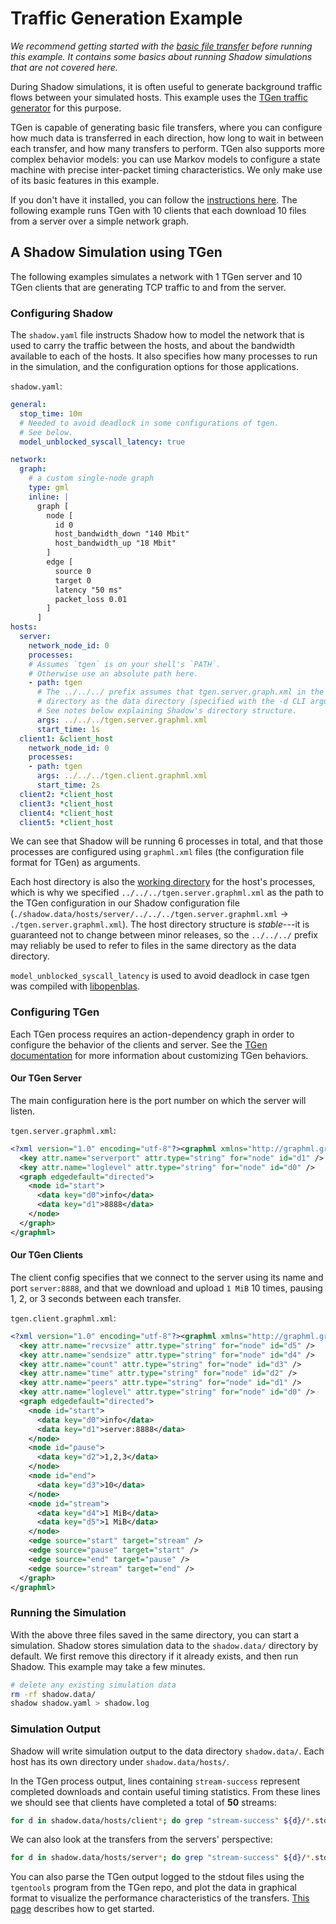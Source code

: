 # Traffic Generation Example

_We recommend getting started with the [basic file
transfer](getting_started_basic.md) before running this example. It contains
some basics about running Shadow simulations that are not covered here._

During Shadow simulations, it is often useful to generate background traffic
flows between your simulated hosts. This example uses the [TGen traffic
generator](https://github.com/shadow/tgen) for this purpose.

TGen is capable of generating basic file transfers, where you can configure how
much data is transferred in each direction, how long to wait in between each
transfer, and how many transfers to perform. TGen also supports more complex
behavior models: you can use Markov models to configure a state machine with
precise inter-packet timing characteristics. We only make use of its basic
features in this example.

If you don't have it installed, you can follow the [instructions
here](https://github.com/shadow/tgen/#setup). The following example runs TGen
with 10 clients that each download 10 files from a server over a simple network
graph.

## A Shadow Simulation using TGen

The following examples simulates a network with 1 TGen server and 10 TGen clients
that are generating TCP traffic to and from the server.

### Configuring Shadow

The `shadow.yaml` file instructs Shadow how to model the network that is used to
carry the traffic between the hosts, and about the bandwidth available to each
of the hosts. It also specifies how many processes to run in the simulation, and
the configuration options for those applications.

`shadow.yaml`:

```yaml
general:
  stop_time: 10m
  # Needed to avoid deadlock in some configurations of tgen.
  # See below.
  model_unblocked_syscall_latency: true

network:
  graph:
    # a custom single-node graph
    type: gml
    inline: |
      graph [
        node [
          id 0
          host_bandwidth_down "140 Mbit"
          host_bandwidth_up "18 Mbit"
        ]
        edge [
          source 0
          target 0
          latency "50 ms"
          packet_loss 0.01
        ]
      ]
hosts:
  server:
    network_node_id: 0
    processes:
    # Assumes `tgen` is on your shell's `PATH`.
    # Otherwise use an absolute path here.
    - path: tgen
      # The ../../../ prefix assumes that tgen.server.graph.xml in the same
      # directory as the data directory (specified with the -d CLI argument).
      # See notes below explaining Shadow's directory structure.
      args: ../../../tgen.server.graphml.xml
      start_time: 1s
  client1: &client_host
    network_node_id: 0
    processes:
    - path: tgen
      args: ../../../tgen.client.graphml.xml
      start_time: 2s
  client2: *client_host
  client3: *client_host
  client4: *client_host
  client5: *client_host
```

We can see that Shadow will be running 6 processes in total, and that those
processes are configured using `graphml.xml` files (the configuration file
format for TGen) as arguments.

Each host directory is also the [working
directory](https://en.wikipedia.org/wiki/Working_directory) for the host's
processes, which is why we specified `../../../tgen.server.graphml.xml` as the
path to the TGen configuration in our Shadow configuration file
(`./shadow.data/hosts/server/../../../tgen.server.graphml.xml` →
`./tgen.server.graphml.xml`). The host directory structure is *stable*---it is
guaranteed not to change between minor releases, so the `../../../` prefix may
reliably be used to refer to files in the same directory as the data directory.

`model_unblocked_syscall_latency` is used to avoid deadlock in case tgen was
compiled with [libopenblas](compatibility_notes.md#libopenblas).

### Configuring TGen

Each TGen process requires an action-dependency graph in order to configure the
behavior of the clients and server. See the [TGen
documentation](https://github.com/shadow/tgen/tree/main/doc) for more
information about customizing TGen behaviors.

#### Our TGen Server

The main configuration here is the port number on which the server will listen.

`tgen.server.graphml.xml`:

```xml
<?xml version="1.0" encoding="utf-8"?><graphml xmlns="http://graphml.graphdrawing.org/xmlns" xmlns:xsi="http://www.w3.org/2001/XMLSchema-instance" xsi:schemaLocation="http://graphml.graphdrawing.org/xmlns http://graphml.graphdrawing.org/xmlns/1.0/graphml.xsd">
  <key attr.name="serverport" attr.type="string" for="node" id="d1" />
  <key attr.name="loglevel" attr.type="string" for="node" id="d0" />
  <graph edgedefault="directed">
    <node id="start">
      <data key="d0">info</data>
      <data key="d1">8888</data>
    </node>
  </graph>
</graphml>
```

#### Our TGen Clients

The client config specifies that we connect to the server using its name and
port `server:8888`, and that we download and upload `1 MiB` 10 times, pausing 1,
2, or 3 seconds between each transfer.

`tgen.client.graphml.xml`:

```xml
<?xml version="1.0" encoding="utf-8"?><graphml xmlns="http://graphml.graphdrawing.org/xmlns" xmlns:xsi="http://www.w3.org/2001/XMLSchema-instance" xsi:schemaLocation="http://graphml.graphdrawing.org/xmlns http://graphml.graphdrawing.org/xmlns/1.0/graphml.xsd">
  <key attr.name="recvsize" attr.type="string" for="node" id="d5" />
  <key attr.name="sendsize" attr.type="string" for="node" id="d4" />
  <key attr.name="count" attr.type="string" for="node" id="d3" />
  <key attr.name="time" attr.type="string" for="node" id="d2" />
  <key attr.name="peers" attr.type="string" for="node" id="d1" />
  <key attr.name="loglevel" attr.type="string" for="node" id="d0" />
  <graph edgedefault="directed">
    <node id="start">
      <data key="d0">info</data>
      <data key="d1">server:8888</data>
    </node>
    <node id="pause">
      <data key="d2">1,2,3</data>
    </node>
    <node id="end">
      <data key="d3">10</data>
    </node>
    <node id="stream">
      <data key="d4">1 MiB</data>
      <data key="d5">1 MiB</data>
    </node>
    <edge source="start" target="stream" />
    <edge source="pause" target="start" />
    <edge source="end" target="pause" />
    <edge source="stream" target="end" />
  </graph>
</graphml>
```

### Running the Simulation

With the above three files saved in the same directory, you can start a
simulation. Shadow stores simulation data to the `shadow.data/` directory by
default. We first remove this directory if it already exists, and then run
Shadow. This example may take a few minutes.

```bash
# delete any existing simulation data
rm -rf shadow.data/
shadow shadow.yaml > shadow.log
```

### Simulation Output

Shadow will write simulation output to the data directory `shadow.data/`. Each
host has its own directory under `shadow.data/hosts/`.

In the TGen process output, lines containing `stream-success` represent
completed downloads and contain useful timing statistics. From these lines we
should see that clients have completed a total of **50** streams:

```bash
for d in shadow.data/hosts/client*; do grep "stream-success" ${d}/*.stdout ; done | wc -l
```

We can also look at the transfers from the servers' perspective:

```bash
for d in shadow.data/hosts/server*; do grep "stream-success" ${d}/*.stdout ; done | wc -l
```

You can also parse the TGen output logged to the stdout files using the
`tgentools` program from the TGen repo, and plot the data in graphical format to
visualize the performance characteristics of the transfers. [This
page](https://github.com/shadow/tgen/blob/main/doc/Tools-Setup.md) describes how
to get started.
